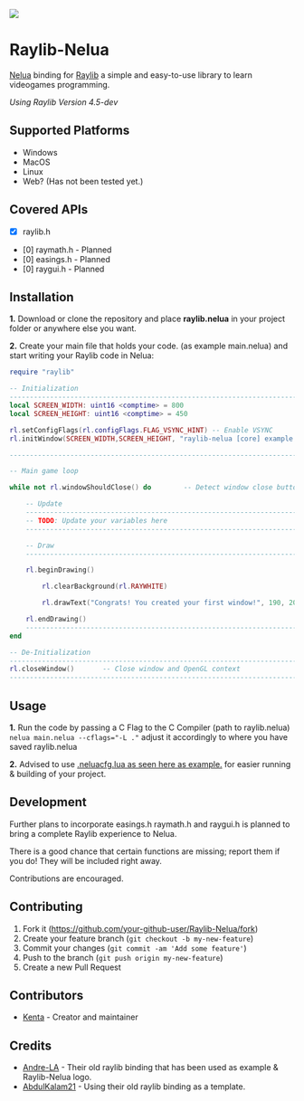  <a href="https://nelua.io/"><img style="vertical-align:middle" src=https://i.imgur.com/QMUU0ed.png></a>
# Raylib-Nelua
[Nelua](https://nelua.io/) binding for [Raylib](http://www.raylib.com/) a simple and easy-to-use library to learn videogames programming.

*Using Raylib Version 4.5-dev*

## Supported Platforms
- Windows
- MacOS
- Linux
- Web? (Has not been tested yet.)

## Covered APIs
- [X] raylib.h
- [0] raymath.h - Planned
- [0] easings.h - Planned
- [0] raygui.h - Planned

## Installation

**1.** Download or clone the repository and place **raylib.nelua** in your project folder or anywhere else you want.

**2.** Create your main file that holds your code. (as example main.nelua) and start writing your Raylib code in Nelua:
```lua
require "raylib"

-- Initialization
--------------------------------------------------------------------------------------
local SCREEN_WIDTH: uint16 <comptime> = 800
local SCREEN_HEIGHT: uint16 <comptime> = 450

rl.setConfigFlags(rl.configFlags.FLAG_VSYNC_HINT) -- Enable VSYNC
rl.initWindow(SCREEN_WIDTH,SCREEN_HEIGHT, "raylib-nelua [core] example - basic window")

--------------------------------------------------------------------------------------

-- Main game loop

while not rl.windowShouldClose() do        -- Detect window close button or ESC key

    -- Update
    ----------------------------------------------------------------------------------
    -- TODO: Update your variables here
    ----------------------------------------------------------------------------------

    -- Draw
    ----------------------------------------------------------------------------------

    rl.beginDrawing()

        rl.clearBackground(rl.RAYWHITE)

        rl.drawText("Congrats! You created your first window!", 190, 200, 20, rl.LIGHTGRAY)

    rl.endDrawing()
    -----------------------------------------------------------------------------------
end

-- De-Initialization
-------------------------------------------------------------------------------------
rl.closeWindow()       -- Close window and OpenGL context
-------------------------------------------------------------------------------------
```

## Usage

**1.** Run the code by passing a C Flag to the C Compiler (path to raylib.nelua) `nelua main.nelua --cflags="-L ."` adjust it accordingly to where you have saved raylib.nelua 

**2.** Advised to use [.neluacfg.lua as seen here as example.](https://github.com/edubart/nelua-lang/discussions/67) for easier running & building of your project.

## Development

Further plans to incorporate easings.h raymath.h and raygui.h is planned to bring a complete Raylib experience to Nelua.

There is a good chance that certain functions are missing; report them if you do!
They will be included right away.

Contributions are encouraged. 

## Contributing

1. Fork it (<https://github.com/your-github-user/Raylib-Nelua/fork>)
2. Create your feature branch (`git checkout -b my-new-feature`)
3. Commit your changes (`git commit -am 'Add some feature'`)
4. Push to the branch (`git push origin my-new-feature`)
5. Create a new Pull Request

## Contributors

- [Kenta](https://github.com/Its-Kenta) - Creator and maintainer

## Credits

- [Andre-LA](https://github.com/Andre-LA/) - Their old raylib binding that has been used as example & Raylib-Nelua logo.
- [AbdulKalam21](https://github.com/AbdulKalam21) - Using their old raylib binding as a template.
